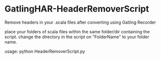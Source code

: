 # GatlingHAR-HeaderRemoverScript
Remove headers in your .scala files after converting using Gatling Recorder

place your folders of scala files within the same folder/dir containing the script.
change the directory in the script on "FolderName" to your folder name.

usage:  python HeaderRemoverScript.py
